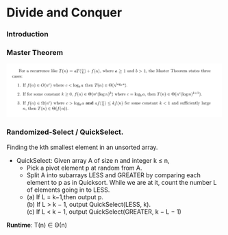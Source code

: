 # Divide and Conquer
### Introduction

### Master Theorem
![Divide and Conquer](img/master.png)

### Randomized-Select / QuickSelect.
 Finding the kth smallest element in an unsorted array.

- QuickSelect: Given array A of size n and integer k ≤ n,
	- Pick a pivot element p at random from A.
	- Split A into subarrays LESS and GREATER by comparing each element to p as in
Quicksort. While we are at it, count the number L of elements going in to LESS.
	- (a) If L = k−1,then output p.  
	   (b) If L > k − 1, output QuickSelect(LESS, k).  
		 (c) If L < k − 1, output QuickSelect(GREATER, k − L − 1)  

__Runtime__: T(n) ∈ Θ(n)